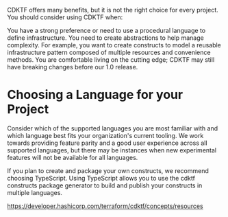 CDKTF offers many benefits, but it is not the right choice for every project. You should consider using CDKTF when:

You have a strong preference or need to use a procedural language to define infrastructure.
You need to create abstractions to help manage complexity. For example, you want to create constructs to model a reusable infrastructure pattern composed of multiple resources and convenience methods.
You are comfortable living on the cutting edge; CDKTF may still have breaking changes before our 1.0 release.

# Choosing a Language for your Project
Consider which of the supported languages you are most familiar with and which language best fits your organization's current tooling. We work towards providing feature parity and a good user experience across all supported languages, but there may be instances when new experimental features will not be available for all languages.

If you plan to create and package your own constructs, we recommend choosing TypeScript. Using TypeScript allows you to use the cdktf constructs package generator to build and publish your constructs in multiple languages.

https://developer.hashicorp.com/terraform/cdktf/concepts/resources

